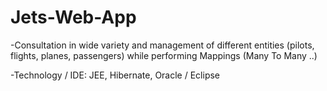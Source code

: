 # Jets-Web-App

-Consultation in wide variety and management
 of different entities (pilots, flights, planes, passengers)
while performing Mappings (Many To Many ..)

-Technology / IDE: JEE, Hibernate, Oracle / Eclipse

